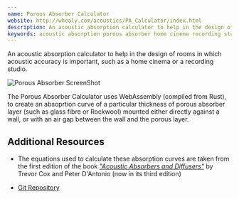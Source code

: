 ```yaml
---
name: Porous Absorber Calculator
website: http://whealy.com/acoustics/PA_Calculator/index.html
description: An acoustic absorption calculator to help in the design of home cinemas or recording studio environments
keywords: acoustic absorption porous absorber home cinema recording studio
---
```


An acoustic absorption calculator to help in the design of rooms in which acoustic accuracy is important, such as a home cinema or a recording studio.

![Porous Absorber ScreenShot](https://raw.githubusercontent.com/ChrisWhealy/porous_absorber/master/img/rb_porous_absorber_screen1.png)

The Porous Absorber Calculator uses WebAssembly (compiled from Rust), to create an absoprtion curve of a particular thickness of porous absorber layer (such as glass fibre or Rockwool) mounted either directly against a wall, or with an air gap between the wall and the porous layer.

## Additional Resources

- The equations used to calculate these absorption curves are taken from the first edition of the book [_"Acoustic Absorbers and Diffusers"_](https://www.amazon.co.uk/Acoustic-Absorbers-Diffusers-Third-Trevor/dp/1498740995) by Trevor Cox and Peter D'Antonio (now in its third edition)

- [Git Repository](https://github.com/ChrisWhealy/porous_absorber)
